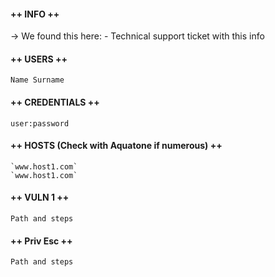 #### ++ INFO ++
-> We found this here:
	- Technical support ticket with this info
#### ++ USERS ++
	Name Surname

#### ++ CREDENTIALS ++
	user:password

#### ++ HOSTS (Check with Aquatone if numerous) ++
	`www.host1.com`
	`www.host1.com`
	
#### ++ VULN 1 ++
	Path and steps

#### ++ Priv Esc ++
	Path and steps